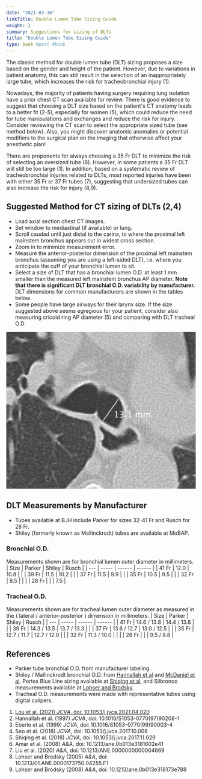 ```yaml
---
date: "2021-03-30"
linkTitle: Double Lumen Tube Sizing Guide
weight: 2
summary: Suggestions for sizing of DLTs
title: "Double Lumen Tube Sizing Guide"
type: book #post #book
---
```


The classic method for double lumen tube (DLT) sizing proposes a size based on the gender and height of the patient. However, due to variations in patient anatomy, this can still result in the selection of an inappropriately large tube, which increases the risk for tracheobronchial injury (1). 

Nowadays, the majority of patients having surgery requiring lung isolation have a prior chest CT scan available for review. There is good evidence to suggest that choosing a DLT size based on the patient's CT anatomy leads to a better fit (2-5), especially for women (5), which could reduce the need for tube manipulations and exchanges and reduce the risk for injury. Consider reviewing the CT scan to select the appropriate sized tube (see method below). Also, you might discover anatomic anomalies or potential modifiers to the surgical plan on the imaging that otherwise affect your anesthetic plan!

There are proponents for always choosing a 35 Fr DLT to minimize the risk of selecting an oversized tube (6). However, in some patients a 35 Fr DLT will still be too large (1). In addition, based on a systematic review of tracheobronchial injuries related to DLTs, most reported injuries have been with either 35 Fr or 37 Fr tubes (7), suggesting that undersized tubes can also increase the risk for injury (8,9).

## Suggested Method for CT sizing of DLTs (2,4)
- Load axial section chest CT images.
- Set window to mediastinal (if available) or lung.
- Scroll caudad until just distal to the carina, to where the proximal left mainstem bronchus appears cut in widest cross section.
- Zoom in to minimize measurement error.
- Measure the anterior-posterior dimension of the proximal left mainstem bronchus (assuming you are using a left-sided DLT), i.e. where you anticipate the cuff of your bronchial lumen to sit.
- Select a size of DLT that has a bronchial lumen O.D. at least 1 mm smaller than the measured left mainstem bronchus AP diameter. **Note that there is significant DLT bronchial O.D. variability by manufacturer.** DLT dimensions for common manufacturers are shown in the tables below.
- Some people have large airways for their larynx size. If the size suggested above seems egregious for your patient, consider also measuring cricoid ring AP diameter (5) and comparing with DLT tracheal O.D.

![CT Scan Measurement of Left Main Bronchus Diameter](ct_measure.jpg)

## DLT Measurements by Manufacturer
- Tubes available at BJH include Parker for sizes 32-41 Fr and Rusch for 28 Fr. 
- Shiley (formerly known as Mallinckrodt) tubes are available at MoBAP.

### Bronchial O.D.
Measurements shown are for bronchial lumen outer diameter in millimeters. 
| Size  | Parker | Shiley | Rusch |
| ---   | ----- | ------ | ------ |
| 41 Fr | 12.0  | 10.8   |        |
| 39 Fr	| 11.5  | 10.2   |        |
| 37 Fr	| 11.5  | 9.9    |        |
| 35 Fr	| 10.5  | 9.5    |        |
| 32 Fr | 8.5   |        |        |
| 28 Fr |       |        | 7.5    |

### Tracheal O.D.
Measurements shown are for tracheal lumen outer diameter as measured in the ( lateral / anterior-posterior ) dimension in millimeters.
| Size  | Parker       | Shiley        | Rusch |
| ---   | -----        | ------        | ------ |
| 41 Fr | 14.6 / 13.8  | 14.4 / 13.8   |        |
| 39 Fr | 14.3 / 13.5  | 13.7 / 13.3   |        |
| 37 Fr | 13.6 / 12.7  | 13.0 / 12.5   |        |
| 35 Fr | 12.7 / 11.7  | 12.7 / 12.0   |        |
| 32 Fr | 11.3 / 10.0  |               |        |
| 28 Fr |              |               |  9.5 / 8.8  |

## References
- Parker tube bronchial O.D. from manufacturer labeling. 
- Shiley / Mallinckrodt bronchial O.D. from [Hannallah et al](https://doi.org/10.1016/S1053-0770(97)90208-1) and [McDaniel et al](https://www.apsf.org/article/double-lumen-endotracheal-endobronchial-tube-diameter-size-indicators-on-packaging-remain-suboptimal/). Portex Blue Line sizing available at [Shiqing et al](https://doi.org/10.1053/j.jvca.2017.11.029), and Silbronco measurements available at [Lohser and Brodsky](https://doi.org/10.1053/j.jvca.2005.03.035).
- Tracheal O.D. measurements were made with representative tubes using digital calipers.

1. [Lou et al. (2021) *JCVA*, doi: 10.1053/j.jvca.2021.04.020](https://doi.org/10.1053/j.jvca.2021.04.020)
2. Hannallah et al. (1997) *JCVA*, doi: 10.1016/S1053-0770(97)90208-1
3. Eberle et al. (1999) *JCVA*, doi: 10.1016/S1053-0770(99)90003-4
4. Seo et al. (2018) *JCVA*, doi: 10.1053/j.jvca.2017.10.008
5. Shiqing et al. (2018) *JCVA*, doi: 10.1053/j.jvca.2017.11.029
6. Amar et al. (2008) *A&A*, doi: 10.1213/ane.0b013e3181602e41
7. Liu et al. (2020) *A&A*, doi: 10.1213/ANE.0000000000004669
8. Lohser and Brodsky (2005) *A&A*, doi: 10.1213/01.ANE.0000173750.04255.F1
9. Lohser and Brodsky (2008) *A&A*, doi: 10.1213/ane.0b013e318173e788